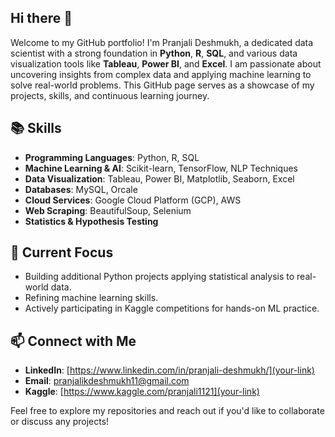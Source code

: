 ## Hi there 👋

Welcome to my GitHub portfolio! I'm Pranjali Deshmukh, a dedicated data scientist with a strong foundation in **Python**, **R**, **SQL**, and various data visualization tools like **Tableau**, **Power BI**, and **Excel**. I am passionate about uncovering insights from complex data and applying machine learning to solve real-world problems. This GitHub page serves as a showcase of my projects, skills, and continuous learning journey.

## 📚 Skills
- **Programming Languages**: Python, R, SQL
- **Machine Learning & AI**: Scikit-learn, TensorFlow, NLP Techniques
- **Data Visualization**: Tableau, Power BI, Matplotlib, Seaborn, Excel
- **Databases**: MySQL, Orcale
- **Cloud Services**: Google Cloud Platform (GCP), AWS
- **Web Scraping**: BeautifulSoup, Selenium
- **Statistics & Hypothesis Testing**


## 🌱 Current Focus
- Building additional Python projects applying statistical analysis to real-world data.
- Refining machine learning skills.
- Actively participating in Kaggle competitions for hands-on ML practice.

## 📫 Connect with Me
- **LinkedIn**: [https://www.linkedin.com/in/pranjali-deshmukh/](your-link)
- **Email**: [pranjalikdeshmukh11@gmail.com](mailto:pranjalikdeshmukh11@gmail.com)
- **Kaggle**: [https://www.kaggle.com/pranjali1121](your-link)

Feel free to explore my repositories and reach out if you'd like to collaborate or discuss any projects!


